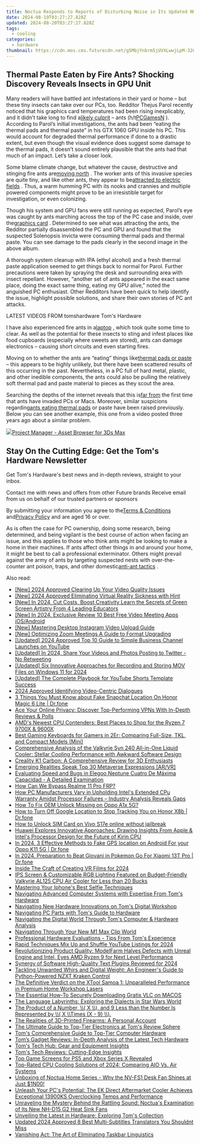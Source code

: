 ```yaml
---
title: Noctua Responds to Reports of Disturbing Noise in Its Updated NH-CD15 G2 CPU Air Cooler
date: 2024-08-19T03:27:27.828Z
updated: 2024-08-20T03:27:27.828Z
tags:
  - cooling
categories:
  - hardware
thumbnail: https://cdn.mos.cms.futurecdn.net/g5MbjYnbrm5jUVXLwwjLpM-320-80.jpg
---
```


## Thermal Paste Eaten by Fire Ants? Shocking Discovery Reveals Insects in GPU Unit

Many readers will have battled ant infestations in their yard or home – but these tiny insects can take over our PCs, too. Redditor Thejus Parol recently noticed that his graphics card temperatures had been rising inexplicably, and it didn’t take long to find a[likely culprit](https://www.reddit.com/r/pcmasterrace/comments/1apkriw/ants%5Fare%5Feating%5Fmy%5Fgpu/) – ants (h/t[PCGamesN](https://www.pcgamesn.com/pc-ant-attack) ). According to Parol’s initial investigations, the ants had been “eating the thermal pads and thermal paste” in his GTX 1060 GPU inside his PC. This would account for degraded thermal performance if done to a drastic extent, but even though the visual evidence does suggest some damage to the thermal pads, it doesn’t sound entirely plausible that the ants had that much of an impact. Let’s take a closer look.

 Some blame climate change, but whatever the cause, destructive and stinging fire ants are[moving north](https://phys.org/news/2020-06-climate-ants-north.html) . The worker ants of this invasive species are quite tiny, and like other ants, they appear to be[attracted to electric fields](https://www.jstor.org/stable/25085325) . Thus, a warm humming PC with its nooks and crannies and multiple powered components might prove to be an irresistible target for investigation, or even colonizing.

 Though his system and GPU fans were still running as expected, Parol’s eye was caught by ants marching across the top of the PC case and inside, over the[graphics card](https://www.tomshardware.com/reviews/best-gpus,4380.html) . Determined to see what was attracting the ants, the Redditor partially disassembled the PC and GPU and found that the suspected Solenopsis invicta were consuming thermal pads and thermal paste. You can see damage to the pads clearly in the second image in the above album.

 A thorough system cleanup with IPA (ethyl alcohol) and a fresh thermal paste application seemed to get things back to normal for Parol. Further precautions were taken by spraying the desk and surrounding area with insect repellant. However, “another set of ants appeared in the exact same place, doing the exact same thing, eating my GPU alive,” noted the anguished PC enthusiast. Other Redditors have been quick to help identify the issue, highlight possible solutions, and share their own stories of PC ant attacks.

 LATEST VIDEOS FROM tomshardware Tom's Hardware

 I have also experienced fire ants in a[laptop](https://www.tomshardware.com/laptops) , which took quite some time to clear. As well as the potential for these insects to sting and infest places like food cupboards (especially where sweets are stored), ants can damage electronics – causing short circuits and even starting fires.

 Moving on to whether the ants are “eating” things like[thermal pads or paste](https://www.tomshardware.com/best-picks/best-thermal-paste) – this appears to be highly unlikely, but there have been scattered results of this occurring in the past. Nevertheless, in a PC full of hard metal, plastic, and other inedible components, the ants could also be pulling the relatively soft thermal pad and paste material to pieces as they scout the area.

 Searching the depths of the internet reveals that this is[far from](https://www.computerworld.com/article/2535951/nasa-moves-to-save-computers-from-swarming-ants.html) the first time that ants have invaded PCs or Macs. Moreover, similar suspicions regarding[ants eating thermal pads](https://macriot.com/mcrt/2007/01/12/thermal-pads-ant-food/) or paste have been raised previously. Below you can see another example, this one from a video posted three years ago about a similar problem.

<!-- affiliate ads begin -->
<a href="https://secure.2checkout.com/order/checkout.php?PRODS=4709458&QTY=1&AFFILIATE=108875&CART=1"><img src="https://3d-kstudio.com/wp-content/uploads/2019/10/Project-Manager-version-3-1600x900-768x419.jpg" border="0">Project Manager - Asset Browser for 3Ds Max</a>
<!-- affiliate ads end -->
## Stay On the Cutting Edge: Get the Tom's Hardware Newsletter

 Get Tom's Hardware's best news and in-depth reviews, straight to your inbox.

 Contact me with news and offers from other Future brands  Receive email from us on behalf of our trusted partners or sponsors

 By submitting your information you agree to the[Terms & Conditions](https://futureplc.com/terms-conditions/) and[Privacy Policy](https://futureplc.com/privacy-policy/) and are aged 16 or over.

 As is often the case for PC ownership, doing some research, being determined, and being vigilant is the best course of action when facing an issue, and this applies to those who think ants might be looking to make a home in their machines. If ants affect other things in and around your home, it might be best to call a professional exterminator. Others might prevail against the army of ants by targeting suspected nests with over-the-counter ant poison, traps, and other domestic[anti-ant tactics](https://www.howtogeek.com/744750/what-to-do-about-ants-in-your-computer/) .


<ins class="adsbygoogle"
     style="display:block"
     data-ad-format="autorelaxed"
     data-ad-client="ca-pub-7571918770474297"
     data-ad-slot="1223367746"></ins>



<ins class="adsbygoogle"
     style="display:block"
     data-ad-client="ca-pub-7571918770474297"
     data-ad-slot="8358498916"
     data-ad-format="auto"
     data-full-width-responsive="true"></ins>

<span class="atpl-alsoreadstyle">Also read:</span>
<div><ul>
<li><a href="https://youtube-data.techidaily.com/024-approved-clearing-up-your-video-quality-issues/"><u>[New] 2024 Approved  Clearing Up Your Video Quality Issues</u></a></li>
<li><a href="https://vp-tips.techidaily.com/new-2024-approved-eliminating-virtual-reality-sickness-with-hint/"><u>[New] 2024 Approved  Eliminating Virtual Reality Sickness with Hint</u></a></li>
<li><a href="https://facebook-record-videos.techidaily.com/new-in-2024-cut-costs-boost-creativity-learn-the-secrets-of-green-screen-artistry-from-4-leading-educators/"><u>[New] In 2024, Cut Costs, Boost Creativity  Learn the Secrets of Green Screen Artistry From 4 Leading Educators</u></a></li>
<li><a href="https://remote-screen-capture.techidaily.com/new-in-2024-exclusive-review-10-best-free-video-meeting-apps-iosandroid/"><u>[New] In 2024, Exclusive Review  10 Best Free Video Meeting Apps iOS/Android</u></a></li>
<li><a href="https://instagram-clips.techidaily.com/new-mastering-desktop-instagram-video-upload-guide/"><u>[New] Mastering Desktop  Instagram Video Upload Guide</u></a></li>
<li><a href="https://extra-guidance.techidaily.com/new-optimizing-zoom-meetings-a-guide-to-format-upgrading/"><u>[New] Optimizing Zoom Meetings  A Guide to Format Upgrading</u></a></li>
<li><a href="https://youtube-web.techidaily.com/ed-2024-approved-top-10-guide-to-simple-business-channel-launches-on-youtube/"><u>[Updated] 2024 Approved  Top 10 Guide to Simple Business Channel Launches on YouTube</u></a></li>
<li><a href="https://twitter-videos.techidaily.com/updated-in-2024-share-your-videos-and-photos-posting-to-twitter-no-retweeting/"><u>[Updated] In 2024, Share Your Videos and Photos  Posting to Twitter - No Retweeting</u></a></li>
<li><a href="https://video-capture.techidaily.com/updated-six-innovative-approaches-for-recording-and-storing-mov-files-on-windows-11-for-2024/"><u>[Updated] Six Innovative Approaches for Recording and Storing MOV Files on Windows 11 for 2024</u></a></li>
<li><a href="https://facebook-video-footage.techidaily.com/updated-the-complete-playbook-for-youtube-shorts-template-success/"><u>[Updated] The Complete Playbook for YouTube Shorts Template Success</u></a></li>
<li><a href="https://youtube-help.techidaily.com/2024-approved-identifying-video-centric-dialogues/"><u>2024 Approved  Identifying Video-Centric Dialogues</u></a></li>
<li><a href="https://location-social.techidaily.com/3-things-you-must-know-about-fake-snapchat-location-on-honor-magic-6-lite-drfone-by-drfone-virtual-android/"><u>3 Things You Must Know about Fake Snapchat Location On Honor Magic 6 Lite | Dr.fone</u></a></li>
<li><a href="https://hardware-tips.techidaily.com/ace-your-online-privacy-discover-top-performing-vpns-with-in-depth-reviews-and-polls/"><u>Ace Your Online Privacy: Discover Top-Performing VPNs With In-Depth Reviews & Polls</u></a></li>
<li><a href="https://hardware-tips.techidaily.com/amds-newest-cpu-contenders-best-places-to-shop-for-the-ryzen-7-9700x-and-9600x/"><u>AMD's Newest CPU Contenders: Best Places to Shop for the Ryzen 7 9700X & 9600X</u></a></li>
<li><a href="https://hardware-tips.techidaily.com/best-gaming-keyboards-for-gamers-in-2er-comparing-full-size-tkl-and-compact-models-mini/"><u>Best Gaming Keyboards for Gamers in 2Er: Comparing Full-Size, TKL, and Compact Models (Mini)</u></a></li>
<li><a href="https://hardware-tips.techidaily.com/comprehensive-analysis-of-the-valkyrie-syn-240-all-in-one-liquid-cooler-stellar-cooling-performance-with-awkward-software-design/"><u>Comprehensive Analysis of the Valkyrie Syn 240 All-in-One Liquid Cooler: Stellar Cooling Performance with Awkward Software Design</u></a></li>
<li><a href="https://hardware-tips.techidaily.com/creality-k1-carbon-a-comprehensive-review-for-3d-enthusiasts/"><u>Creality K1 Carbon: A Comprehensive Review for 3D Enthusiasts</u></a></li>
<li><a href="https://extra-resources.techidaily.com/emerging-realities-speak-top-30-metaverse-expressions-arvr/"><u>Emerging Realities Speak  Top 30 Metaverse Expressions [AR/VR]</u></a></li>
<li><a href="https://hardware-tips.techidaily.com/evaluating-speed-and-bugs-in-elegoo-neptune-cuatro-de-maxima-capacidad-a-detailed-examination/"><u>Evaluating Speed and Bugs in Elegoo Neptune Cuatro De Máxima Capacidad - A Detailed Examination</u></a></li>
<li><a href="https://bypass-frp.techidaily.com/how-can-we-bypass-realme-11-pro-frp-by-drfone-android/"><u>How Can We Bypass Realme 11 Pro FRP?</u></a></li>
<li><a href="https://hardware-tips.techidaily.com/how-pc-manufacturers-vary-in-upholding-intels-extended-cpu-warranty-amidst-processor-failures-industry-analysis-reveals-gaps/"><u>How PC Manufacturers Vary in Upholding Intel's Extended CPu Warranty Amidst Processor Failures – Industry Analysis Reveals Gaps</u></a></li>
<li><a href="https://easy-unlock-android.techidaily.com/how-to-fix-oem-unlock-missing-on-oppo-a1x-5g-by-drfone-android/"><u>How To Fix OEM Unlock Missing on Oppo A1x 5G?</u></a></li>
<li><a href="https://android-location-track.techidaily.com/how-to-turn-off-google-location-to-stop-tracking-you-on-honor-x8b-drfone-by-drfone-virtual-android/"><u>How to Turn Off Google Location to Stop Tracking You on Honor X8b | Dr.fone</u></a></li>
<li><a href="https://sim-unlock.techidaily.com/how-to-unlock-sim-card-on-vivo-s17e-online-without-jailbreak-by-drfone-android/"><u>How to Unlock SIM Card on Vivo S17e online without jailbreak</u></a></li>
<li><a href="https://hardware-tips.techidaily.com/huawei-explores-innovative-approaches-drawing-insights-from-apple-and-intels-processor-design-for-the-future-of-kirin-cpu/"><u>Huawei Explores Innovative Approaches: Drawing Insights From Apple & Intel's Processor Design for the Future of Kirin CPU</u></a></li>
<li><a href="https://android-location.techidaily.com/in-2024-3-effective-methods-to-fake-gps-location-on-android-for-your-oppo-k11-5g-drfone-by-drfone-virtual/"><u>In 2024, 3 Effective Methods to Fake GPS location on Android For your Oppo K11 5G | Dr.fone</u></a></li>
<li><a href="https://android-pokemon-go.techidaily.com/in-2024-preparation-to-beat-giovani-in-pokemon-go-for-xiaomi-13t-pro-drfone-by-drfone-virtual-android/"><u>In 2024, Preparation to Beat Giovani in Pokemon Go For Xiaomi 13T Pro | Dr.fone</u></a></li>
<li><a href="https://extra-guidance.techidaily.com/inside-the-craft-of-creating-vr-films-for-2024/"><u>Inside The Craft of Creating VR Films for 2024</u></a></li>
<li><a href="https://hardware-tips.techidaily.com/ips-screen-and-customizable-rgb-lighting-featured-on-budget-friendly-valkyrie-al125-cpu-air-cooler-for-less-than-20-bucks/"><u>IPS Screen & Customizable RGB Lighting Featured on Budget-Friendly Valkyrie AL125 CPU Air Cooler for Less than 20 Bucks</u></a></li>
<li><a href="https://extra-information.techidaily.com/mastering-your-iphones-best-selfie-techniques/"><u>Mastering Your Iphone's Best Selfie Techniques</u></a></li>
<li><a href="https://hardware-tips.techidaily.com/navigating-advanced-computer-systems-with-expertise-from-toms-hardware/"><u>Navigating Advanced Computer Systems with Expertise From Tom's Hardware</u></a></li>
<li><a href="https://hardware-tips.techidaily.com/navigating-new-hardware-innovations-on-toms-digital-workshop/"><u>Navigating New Hardware Innovations on Tom's Digital Workshop</u></a></li>
<li><a href="https://hardware-tips.techidaily.com/navigating-pc-parts-with-toms-guide-to-hardware/"><u>Navigating PC Parts with Tom's Guide to Hardware</u></a></li>
<li><a href="https://hardware-tips.techidaily.com/navigating-the-digital-world-through-toms-computer-and-hardware-analysis/"><u>Navigating the Digital World Through Tom's Computer & Hardware Analysis</u></a></li>
<li><a href="https://extra-information.techidaily.com/navigating-through-your-new-m1-max-clip-world/"><u>Navigating Through Your New M1 Max Clip World</u></a></li>
<li><a href="https://hardware-tips.techidaily.com/professional-hardware-evaluations-tips-from-toms-experience/"><u>Professional Hardware Evaluations - Tips From Tom's Experience</u></a></li>
<li><a href="https://youtube-lab.techidaily.com/-techniques-mix-up-and-shuffle-youtube-listings-for-2024/"><u>Rapid Techniques  Mix Up and Shuffle YouTube Listings for 2024</u></a></li>
<li><a href="https://hardware-tips.techidaily.com/revolutionizing-product-quality-modelfarm-halves-defects-with-unreal-engine-and-intel-eyes-amd-ryzen-9-for-next-level-performance/"><u>Revolutionizing Product Quality: ModelFarm Halves Defects with Unreal Engine and Intel, Eyes AMD Ryzen 9 for Next Level Performance</u></a></li>
<li><a href="https://fox-direct.techidaily.com/synergy-of-software-high-quality-text-plugins-reviewed-for-2024/"><u>Synergy of Software  High-Quality Text Plugins Reviewed for 2024</u></a></li>
<li><a href="https://hardware-tips.techidaily.com/tackling-unwanted-whirs-and-digital-weight-an-engineers-guide-to-python-powered-nzxt-kraken-control/"><u>Tackling Unwanted Whirs and Digital Weight: An Engineer's Guide to Python-Powered NZXT Kraken Control</u></a></li>
<li><a href="https://hardware-tips.techidaily.com/the-definitive-verdict-on-the-xtool-samoa-1-unparalleled-performance-in-premium-home-workshop-lasers/"><u>The Definitive Verdict on the XTool Samoa 1: Unparalleled Performance in Premium Home Workshop Lasers</u></a></li>
<li><a href="https://extra-resources.techidaily.com/the-essential-how-to-securely-downloading-gratis-vlc-on-macos/"><u>The Essential How-To  Securely Downloading Gratis VLC on MACOS</u></a></li>
<li><a href="https://mondly-stories.techidaily.com/the-language-labyrinths-exploring-the-dialects-in-star-wars-world/"><u>The Language Labyrinths: Exploring the Dialects in Star Wars World</u></a></li>
<li><a href="https://hardware-tips.techidaily.com/the-product-of-a-number-x-and-9-less-than-the-number-is-represented-by-x-times-x-9/"><u>The Product of a Number, \\( X \\), and 9 Less than the Number Is Represented by \\( X \\Times (X - 9) \\).</u></a></li>
<li><a href="https://hardware-tips.techidaily.com/the-realities-of-3d-printed-firearms-a-personal-account/"><u>The Realities of 3D-Printed Firearms: A Personal Account</u></a></li>
<li><a href="https://hardware-tips.techidaily.com/the-ultimate-guide-to-top-tier-electronics-at-toms-review-sphere/"><u>The Ultimate Guide to Top-Tier Electronics at Tom's Review Sphere</u></a></li>
<li><a href="https://hardware-tips.techidaily.com/toms-comprehensive-guide-to-top-tier-computer-hardware/"><u>Tom's Comprehensive Guide to Top-Tier Computer Hardware</u></a></li>
<li><a href="https://hardware-tips.techidaily.com/toms-gadget-reviews-in-depth-analysis-of-the-latest-tech-hardware/"><u>Tom’s Gadget Reviews: In-Depth Analysis of the Latest Tech Hardware</u></a></li>
<li><a href="https://hardware-tips.techidaily.com/toms-tech-hub-gear-and-equipment-insights/"><u>Tom's Tech Hub: Gear and Equipment Insights</u></a></li>
<li><a href="https://hardware-tips.techidaily.com/toms-tech-reviews-cutting-edge-insights/"><u>Tom's Tech Reviews: Cutting-Edge Insights</u></a></li>
<li><a href="https://extra-tips.techidaily.com/top-game-screens-for-ps5-and-xbox-series-x-revealed/"><u>Top Game Screens for PS5 and Xbox Series X Revealed</u></a></li>
<li><a href="https://hardware-tips.techidaily.com/top-rated-cpu-cooling-solutions-of-2024-comparing-aio-vs-air-systems/"><u>Top-Rated CPU Cooling Solutions of 2024: Comparing AIO Vs. Air Systems</u></a></li>
<li><a href="https://hardware-tips.techidaily.com/1723175659648-unboxing-of-noctua-home-series-why-the-nv-fs1-desk-fan-shines-at-just-1n00/"><u>Unboxing of Noctua Home Series - Why the NV-FS1 Desk Fan Shines at Just $1N00!</u></a></li>
<li><a href="https://hardware-tips.techidaily.com/unleash-your-pcs-potential-the-ek-direct-aftermarket-cooler-achieves-exceptional-13900ks-overclocking-temps-and-performance/"><u>Unleash Your PC's Potential: The EK Direct Aftermarket Cooler Achieves Exceptional 13900KS Overclocking Temps and Performance</u></a></li>
<li><a href="https://hardware-tips.techidaily.com/unraveling-the-mystery-behind-the-rattling-sound-noctuas-examination-of-its-new-nh-d15-g2-heat-sink-fans/"><u>Unraveling the Mystery Behind the Rattling Sound: Noctua's Examination of Its New NH-D15 G2 Heat Sink Fans</u></a></li>
<li><a href="https://hardware-tips.techidaily.com/unveiling-the-latest-in-hardware-exploring-toms-collection/"><u>Unveiling the Latest in Hardware: Exploring Tom's Collection</u></a></li>
<li><a href="https://ai-video-translation.techidaily.com/updated-2024-approved-8-best-multi-subtitles-translators-you-shouldnt-miss/"><u>Updated 2024 Approved 8 Best Multi-Subtitles Translators You Shouldnt Miss</u></a></li>
<li><a href="https://win11.techidaily.com/vanishing-act-the-art-of-eliminating-taskbar-linguistics/"><u>Vanishing Act: The Art of Eliminating Taskbar Linguistics</u></a></li>
</ul></div>
